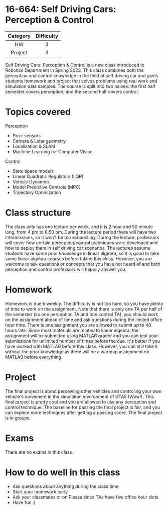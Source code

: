 # 16-664: Self Driving Cars: Perception & Control

| Category | Difficulty |
|:-:       | :-:        |
| HW       | 3          |
| Project  | 3          |

Self Driving Cars: Perception & Control is a new class introduced to Robotics Department
in Spring 2023. This class combines both the perception and control knowledge in the field of
self driving car and gives students homework and project that solves problems using real work
and simulation data samples. The course is split into two halves: the first half semester
covers perception, and the second half covers control.

# Topics covered

Perception 
- Pose sensors
- Camera & Lidar geometry
- Localization & SLAM
- Machine Learning for Computer Vision

Control
- State space models
- Linear Quadratic Regulators (LQR)
- Vehicle Dynamics
- Model Predictive Controls (MPC)
- Trajectory Optimization

# Class structure

The class only has one lecture per week, and it is 2 hour and 50 minute long, from 4 pm
to 6:50 pm. During the lecture period there will have two intermissions, so it won't be
too exhausting. During the lecture, professors will cover how certain perception/control
techniques were developed and how to deploy them in self driving car scenarios. The
lectures assume students have some prior knowledge in linear algebra, so it is good to
take some linear algebra courses before taking this class. However, you are welcome to
ask questions or concepts that you have not heard of and both perception and control
professors will happily answer you.

# Homework

Homework is due biweekly. The difficulty is not too hard, so you have plenty of time to work
on the assignment. Note that there is only one TA per half of the semester (so one perception
TA and one control TA), you should work on the assignment ahead of time and ask questions
during the limited office hour time. There is one assignment you are allowed to submit up to
48 hours late. Since most materials are related to linear algebra, the assignment will be
submitted using MATLAB grader and you can test your submissions for unlimited number of times
before the due. It's better if you have worked with MATLAB before this class. However, you
can still take it without the prior knowledge as there will be a warmup assignment on MATLAB
before everything.

# Project

The final project is about perceiving other vehicles and controling your own vehicle's movement
in the simulation environment of GTA5 (Wow!). This final project is pretty cool and you are
allowed to use any perception and control technique. The baseline for passing the final
project is fair, and you can explore more techniques after getting a passing score. The final
project is in groups.

# Exams

There are no exams in this class.

# How to do well in this class
- Ask questions about anything during the class time
- Start your homework early
- Ask your classmates or on Piazza since TAs have few office hour slots
- Have fun :)
